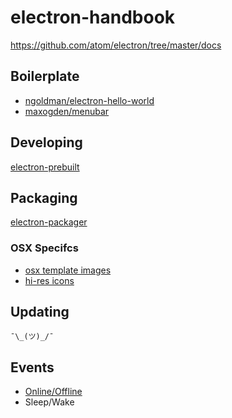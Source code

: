# electron-handbook

https://github.com/atom/electron/tree/master/docs

## Boilerplate

- [ngoldman/electron-hello-world](https://github.com/ngoldman/electron-hello-world)
- [maxogden/menubar](https://github.com/maxogden/menubar)

## Developing

[electron-prebuilt](https://github.com/mafintosh/electron-prebuilt)

## Packaging

[electron-packager](https://github.com/maxogden/electron-packager)

### OSX Specifcs

- [osx template images](https://developer.apple.com/library/mac/documentation/UserExperience/Conceptual/OSXHIGuidelines/ToolbarIcons.html)
- [hi-res icons](https://developer.apple.com/library/mac/documentation/GraphicsAnimation/Conceptual/HighResolutionOSX/Optimizing/Optimizing.html)

## Updating

`¯\_(ツ)_/¯`

## Events

- [Online/Offline](https://github.com/atom/electron/blob/master/docs/tutorial/online-offline-events.md)
- Sleep/Wake
